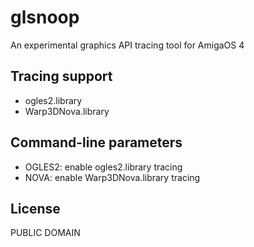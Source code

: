 # glsnoop
An experimental graphics API tracing tool for AmigaOS 4

## Tracing support

- ogles2.library
- Warp3DNova.library

## Command-line parameters

- OGLES2: enable ogles2.library tracing
- NOVA: enable Warp3DNova.library tracing

## License

PUBLIC DOMAIN

